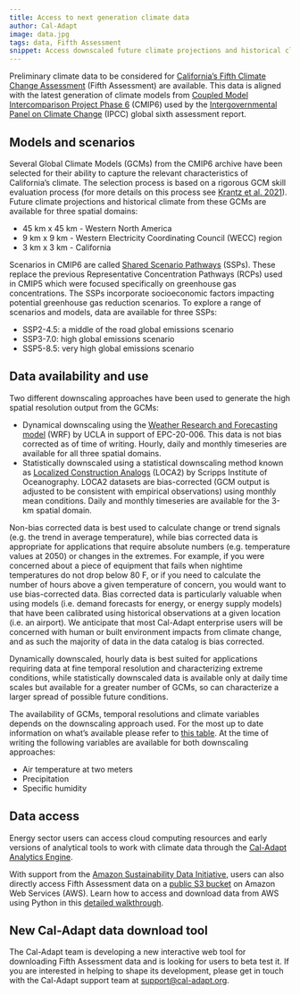 ```yaml
---
title: Access to next generation climate data
author: Cal-Adapt
image: data.jpg
tags: data, Fifth Assessment
snippet: Access downscaled future climate projections and historical climate for models & scenarios at three spatial domains.
---
```


Preliminary climate data to be considered for <a href="https://opr.ca.gov/climate/icarp/climate-assessment/" target="_blank">California’s Fifth Climate Change Assessment</a> (Fifth Assessment) are available. This data is aligned with the latest generation of climate models from <a href="https://www.wcrp-climate.org/wgcm-cmip/wgcm-cmip6" target="_blank">Coupled Model Intercomparison Project Phase 6</a> (CMIP6) used by the <a href="https://www.ipcc.ch/assessment-report/ar6/" target="_blank">Intergovernmental Panel on Climate Change</a> (IPCC) global sixth assessment report.

## Models and scenarios

Several Global Climate Models (GCMs) from the CMIP6 archive have been selected for their ability to capture the relevant characteristics of California’s climate. The selection process is based on a rigorous GCM skill evaluation process (for more details on this process see <a href="https://www.energy.ca.gov/sites/default/files/2022-09/20220907_CDAWG_MemoEvaluating_GCMs_EPC-20-006_Nov2021-ADA.pdf" target="_blank">Krantz et al. 2021</a>). Future climate projections and historical climate from these GCMs are available for three spatial domains:
- 45 km x 45 km - Western North America
- 9 km x 9 km - Western Electricity Coordinating Council (WECC) region
- 3 km x 3 km - California

Scenarios in CMIP6 are called <a href="https://www.carbonbrief.org/explainer-how-shared-socioeconomic-pathways-explore-future-climate-change/" target="_blank">Shared Scenario Pathways</a> (SSPs). These replace the previous Representative Concentration Pathways (RCPs) used in CMIP5 which were focused specifically on greenhouse gas concentrations. The SSPs incorporate socioeconomic factors impacting potential greenhouse gas reduction scenarios. To explore a range of scenarios and models, data are available for three SSPs:
- SSP2-4.5: a middle of the road global emissions scenario
- SSP3-7.0: high global emissions scenario
- SSP5-8.5: very high global emissions scenario

## Data availability and use

Two different downscaling approaches have been used to generate the high spatial resolution output from the GCMs:
- Dynamical downscaling using the <a href="https://www.energy.ca.gov/sites/default/files/2022-09/20220907_CDAWG_MemoDynamicalDownscaling_EPC-20-006_May2022-ADA.pdf" target="_blank">Weather Research and Forecasting model</a> (WRF) by UCLA in support of EPC-20-006. This data is not bias corrected as of time of writing. Hourly, daily and monthly timeseries are available for all three spatial domains.
- Statistically downscaled using a statistical downscaling method known as <a href="https://loca.ucsd.edu/what-is-loca/" target="_blank">Localized Construction Analogs</a> (LOCA2) by Scripps Institute of Oceanography. LOCA2 datasets are bias-corrected (GCM output is adjusted to be consistent with empirical observations) using monthly mean conditions. Daily and monthly timeseries are available for the 3-km spatial domain.

Non-bias corrected data is best used to calculate change or trend signals (e.g. the trend in average temperature), while bias corrected data is appropriate for applications that require absolute numbers (e.g. temperature values at 2050) or changes in the extremes. For example, if you were concerned about a piece of equipment that fails when nightime temperatures do not drop below 80 F, or if you need to calculate the number of hours above a given temperature of concern, you would want to use bias-corrected data. Bias corrected data is particularly valuable when using models (i.e. demand forecasts for energy, or energy supply models) that have been calibrated using historical observations at a given location (i.e. an airport).  We anticipate that most Cal-Adapt enterprise users will be concerned with human or built environment impacts from climate change, and as such the majority of data in the data catalog is bias corrected.

Dynamically downscaled, hourly data is best suited for applications requiring data at fine temporal resolution and characterizing extreme conditions, while statistically downscaled data is available only at daily time scales but available for a greater number of GCMs, so can characterize a larger spread of possible future conditions.

The availability of GCMs, temporal resolutions and climate variables depends on the downscaling approach used. For the most up to date information on what’s available please refer to <a href="https://github.com/cal-adapt/climakitae/blob/main/climakitae/data/variable_descriptions.csv" target="_blank">this table</a>.  At the time of writing the following variables are available for both downscaling approaches:
- Air temperature at two meters
- Precipitation
- Specific humidity

## Data access

Energy sector users can access cloud computing resources and early versions of analytical tools to work with climate data through the <a href="https://analytics.cal-adapt.org/" target="_blank">Cal-Adapt Analytics Engine</a>. 

With support from the <a href="https://sustainability.aboutamazon.com/environment/the-cloud/amazon-sustainability-data-initiative" target="_blank">Amazon Sustainability Data Initiative</a>, users can also directly access Fifth Assessment data on a <a href="https://cadcat.s3.amazonaws.com/index.html" target="_blank">public S3 bucket</a> on Amazon Web Services (AWS). Learn how to access and download data from AWS using Python in this <a href="https://analytics.cal-adapt.org/docs/faq/#how-can-i-download-the-climate-data-used-in-the-analytics-engine" target="_blank">detailed walkthrough</a>.

## New Cal-Adapt data download tool

The Cal-Adapt team is developing a new interactive web tool for downloading Fifth Assessment data and is looking for users to beta test it. If you are interested in helping to shape its development, please get in touch with the Cal-Adapt support team at support@cal-adapt.org.